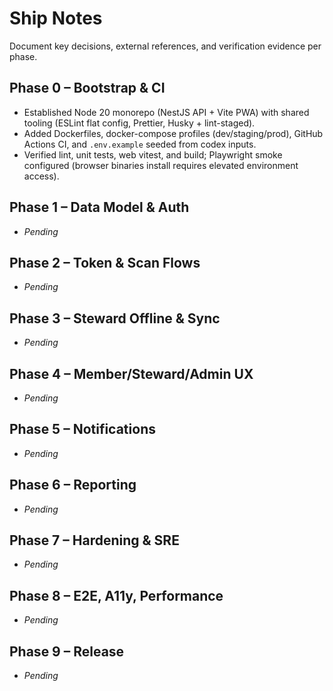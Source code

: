 # Ship Notes

Document key decisions, external references, and verification evidence per phase.

## Phase 0 – Bootstrap & CI

- Established Node 20 monorepo (NestJS API + Vite PWA) with shared tooling (ESLint flat config, Prettier, Husky + lint-staged).
- Added Dockerfiles, docker-compose profiles (dev/staging/prod), GitHub Actions CI, and `.env.example` seeded from codex inputs.
- Verified lint, unit tests, web vitest, and build; Playwright smoke configured (browser binaries install requires elevated environment access).

## Phase 1 – Data Model & Auth

- _Pending_

## Phase 2 – Token & Scan Flows

- _Pending_

## Phase 3 – Steward Offline & Sync

- _Pending_

## Phase 4 – Member/Steward/Admin UX

- _Pending_

## Phase 5 – Notifications

- _Pending_

## Phase 6 – Reporting

- _Pending_

## Phase 7 – Hardening & SRE

- _Pending_

## Phase 8 – E2E, A11y, Performance

- _Pending_

## Phase 9 – Release

- _Pending_
